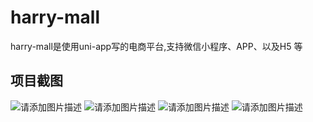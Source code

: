 # harry-mall
harry-mall是使用uni-app写的电商平台,支持微信小程序、APP、以及H5 等

## 项目截图
![请添加图片描述](https://img-blog.csdnimg.cn/20200814175342954.jpg?x-oss-process=image/watermark,type_ZmFuZ3poZW5naGVpdGk,shadow_10,text_aHR0cHM6Ly9ibG9nLmNzZG4ubmV0L3FxXzM1MDk4NTI2,size_16,color_FFFFFF,t_70#pic_center)
![请添加图片描述](https://img-blog.csdnimg.cn/2020081417534323.jpg?x-oss-process=image/watermark,type_ZmFuZ3poZW5naGVpdGk,shadow_10,text_aHR0cHM6Ly9ibG9nLmNzZG4ubmV0L3FxXzM1MDk4NTI2,size_16,color_FFFFFF,t_70#pic_center)
![请添加图片描述](https://img-blog.csdnimg.cn/2020081417534328.jpg?x-oss-process=image/watermark,type_ZmFuZ3poZW5naGVpdGk,shadow_10,text_aHR0cHM6Ly9ibG9nLmNzZG4ubmV0L3FxXzM1MDk4NTI2,size_16,color_FFFFFF,t_70#pic_center)
![请添加图片描述](https://img-blog.csdnimg.cn/2020081417534347.jpg?x-oss-process=image/watermark,type_ZmFuZ3poZW5naGVpdGk,shadow_10,text_aHR0cHM6Ly9ibG9nLmNzZG4ubmV0L3FxXzM1MDk4NTI2,size_16,color_FFFFFF,t_70#pic_center)
